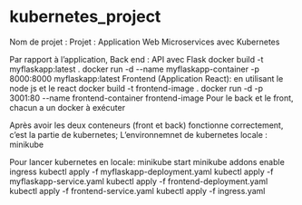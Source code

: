 # kubernetes_project
Nom de projet : Projet : Application Web Microservices avec Kubernetes

Par rapport à l’application,
Back end : API avec Flask
docker build -t myflaskapp:latest .
docker run -d --name myflaskapp-container -p 8000:8000 myflaskapp:latest
Frontend (Application React): en utilisant le node js et le react 
docker build -t frontend-image .
docker run -d -p 3001:80 --name frontend-container frontend-image
Pour le back et le front, chacun a un docker à exécuter 

Après avoir les deux conteneurs (front et back) fonctionne correctement, c’est 
la partie de kubernetes;
L’environnemnet de kubernetes locale : minikube 

Pour lancer kubernetes en locale: 
minikube start
minikube addons enable ingress
kubectl apply -f myflaskapp-deployment.yaml
kubectl apply -f myflaskapp-service.yaml
kubectl apply -f frontend-deployment.yaml
kubectl apply -f frontend-service.yaml
kubectl apply -f ingress.yaml
